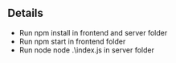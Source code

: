 ## Details
- Run npm install in frontend and server folder
- Run npm start in frontend folder
- Run node node .\index.js in server folder
